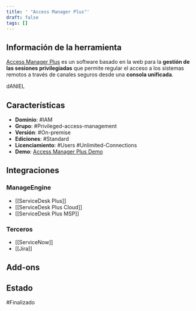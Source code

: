 ```yaml
---
title: ' "Access Manager Plus"'
draft: false
tags: []
---
```

 
## Información de la herramienta

[Access Manager Plus](https://www.manageengine.com/latam/privileged-session-management/?pos=MEtab&cat=ITS&loc=tab&prev=AB2) es un software basado en la web para la **gestión de las sesiones privilegiadas** que permite regular el acceso a los sistemas remotos a través de canales seguros desde una **consola unificada**.

dANIEL

## Características

+ **Dominio**: #IAM
+ **Grupo**: #Privileged-access-management
+ **Versión**: #On-premise 
+ **Ediciones**: #Standard 
+ **Licenciamiento**: #Users #Unlimited-Connections
+ **Demo**: [Access Manager Plus Demo](https://demo.accessmanagerplus.com/AMPHome.html#/amp/ConnectionsView)
## Integraciones

### ManageEngine

+ [[ServiceDesk Plus]]
+ [[ServiceDesk Plus Cloud]]
+ [[ServiceDesk Plus MSP]]
### Terceros

+ [[ServiceNow]]
+ [[Jira]]

## Add-ons 

## Estado

#Finalizado

